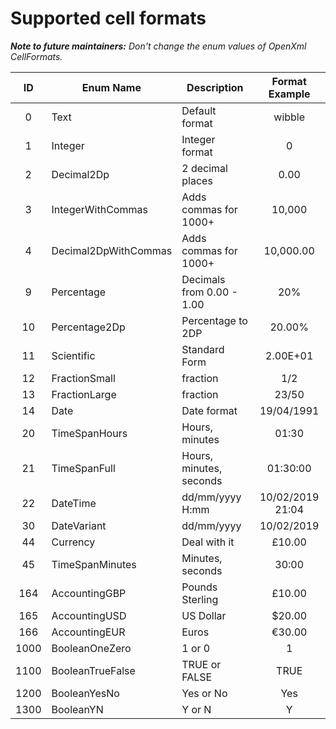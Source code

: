 # Supported cell formats

_**Note to future maintainers:**
Don't change the enum values of OpenXml CellFormats._

| ID   | Enum Name            | Description               |  Format Example  |
|:----:| -------------------- | ------------------------- | :--------------: |
|  0   | Text                 | Default format            |     wibble       |
|  1   | Integer              | Integer format            |       0          |
|  2   | Decimal2Dp           | 2 decimal places          |      0.00        |
|  3   | IntegerWithCommas    | Adds commas for 1000+     |     10,000       |
|  4   | Decimal2DpWithCommas | Adds commas for 1000+     |     10,000.00    |
|  9   | Percentage           | Decimals from 0.00 - 1.00 |       20%        |
|  10  | Percentage2Dp        | Percentage to 2DP         |      20.00%      |
|  11  | Scientific           | Standard Form             |      2.00E+01    |
|  12  | FractionSmall        | fraction                  |       1/2        |
|  13  | FractionLarge        | fraction                  |      23/50       |
|  14  | Date                 | Date format               |    19/04/1991    |
|  20  | TimeSpanHours        | Hours, minutes            |      01:30       |
|  21  | TimeSpanFull         | Hours, minutes, seconds   |     01:30:00     |
|  22  | DateTime             | dd/mm/yyyy H:mm           | 10/02/2019 21:04 |
|  30  | DateVariant          | dd/mm/yyyy                |    10/02/2019    |
|  44  | Currency             | Deal with it              |      £10.00      |
|  45  | TimeSpanMinutes      | Minutes, seconds          |       30:00      |
|  164 | AccountingGBP        | Pounds Sterling           |      £10.00      |
|  165 | AccountingUSD        | US Dollar                 |      $20.00      |
|  166 | AccountingEUR        | Euros                     |      €30.00      |
| 1000 | BooleanOneZero       | 1 or 0                    |        1         |
| 1100 | BooleanTrueFalse     | TRUE or FALSE             |      TRUE        |
| 1200 | BooleanYesNo         | Yes or No                 |       Yes        |
| 1300 | BooleanYN            | Y or N                    |       Y          |
